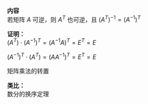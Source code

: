 **内容**  
若矩阵 $A$ 可逆，则 $A^T$ 也可逆，且 $(A^{T})^{-1}=(A^{-1})^{T}$   
  
**证明：**  
 $(A^T)\cdot(A^{-1})^T=(A^{-1}A)^T=E^T=E$   
  
 $(A^{-1})^T\cdot(A^T)=(AA^{-1})^T=E^T=E$   
  
矩阵乘法的转置  
  
**类比：**  
数分的换序定理  
